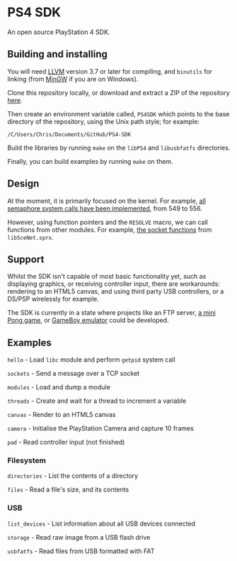 # PS4 SDK
An open source PlayStation 4 SDK.

## Building and installing
You will need [LLVM](http://llvm.org/releases/) version 3.7 or later for compiling, and `binutils` for linking (from [MinGW](http://www.mingw.org/) if you are on Windows).

Clone this repository locally, or download and extract a ZIP of the repository [here](https://github.com/CTurt/PS4-SDK/archive/master.zip).

Then create an environment variable called, `PS4SDK` which points to the base directory of the repository, using the Unix path style; for example:

    /C/Users/Chris/Documents/GitHub/PS4-SDK

Build the libraries by running `make` on the `libPS4` and `libusbfatfs` directories.

Finally, you can build examples by running `make` on them.

## Design
At the moment, it is primarily focused on the kernel. For example, [all semaphore system calls have been implemented](https://github.com/CTurt/PS4-SDK/blob/master/source/semaphore.c), from 549 to 556.

However, using function pointers and the `RESOLVE` macro, we can call functions from other modules. For example, [the socket functions](https://github.com/CTurt/PS4-SDK/blob/master/source/network.c) from `libSceNet.sprx`.

## Support
Whilst the SDK isn't capable of most basic functionality yet, such as displaying graphics, or receiving controller input, there are workarounds: rendering to an HTML5 canvas, and using third party USB controllers, or a DS/PSP wirelessly for example.

The SDK is currently in a state where projects like an FTP server, [a mini Pong game](https://github.com/CTurt/PS4-Pong), or [GameBoy emulator](https://github.com/CTurt/Cinoop) could be developed.

## Examples
`hello` - Load `libc` module and perform `getpid` system call

`sockets` - Send a message over a TCP socket

`modules` - Load and dump a module

`threads` - Create and wait for a thread to increment a variable

`canvas` - Render to an HTML5 canvas

`camera` - Initialise the PlayStation Camera and capture 10 frames

`pad` - Read controller input (not finished)

### Filesystem
`directories` - List the contents of a directory

`files` - Read a file's size, and its contents

### USB
`list_devices` - List information about all USB devices connected

`storage` - Read raw image from a USB flash drive

`usbfatfs` - Read files from USB formatted with FAT